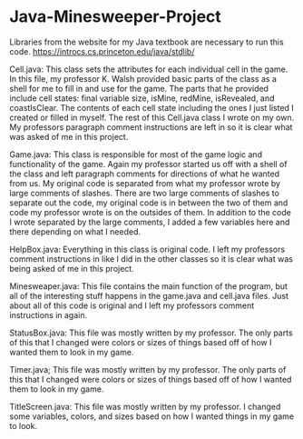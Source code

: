 # Java-Minesweeper-Project
Libraries from the website for my Java textbook are necessary to run this code.
https://introcs.cs.princeton.edu/java/stdlib/


Cell.java:
This class sets the attributes for each individual cell in the game.
In this file, my professor K. Walsh provided basic parts of the class as a shell for me to fill in and use for the game. The parts that he provided include cell states: final variable size, isMine, redMine, isRevealed, and coastIsClear. The contents of each cell state including the ones I just listed I created or filled in myself. The rest of this Cell.java class I wrote on my own. My professors paragraph comment instructions are left in so it is clear what was asked of me in this project.

Game.java:
This class is responsible for most of the game logic and functionality of the game. Again my professor started us off with a shell of the class and left paragraph comments for directions of what he wanted from us. My original code is separated from what my professor wrote by large comments of slashes. There are two large comments of slashes to separate out the code, my original code is in between the two of them and code my professor wrote is on the outsides of them. In addition to the code I wrote separated by the large comments, I added a few variables here and there depending on what I needed. 


HelpBox.java:
Everything in this class is original code. I left my professors comment instructions in like I did in the other classes so it is clear what was being asked of me in this project.


Minesweaper.java:
This file contains the main function of the program, but all of the interesting stuff happens in the game.java and cell.java files. Just about all of this code is original and I left my professors comment instructions in again.


StatusBox.java:
This file was mostly written by my professor. The only parts of this that I changed were colors or sizes of things based off of how I wanted them to look in my game. 


Timer.java;
This file was mostly written by my professor. The only parts of this that I changed were colors or sizes of things based off of how I wanted them to look in my game.


TitleScreen.java:
This file was mostly written by my professor. I changed some variables, colors, and sizes based on how I wanted things in my game to look. 


